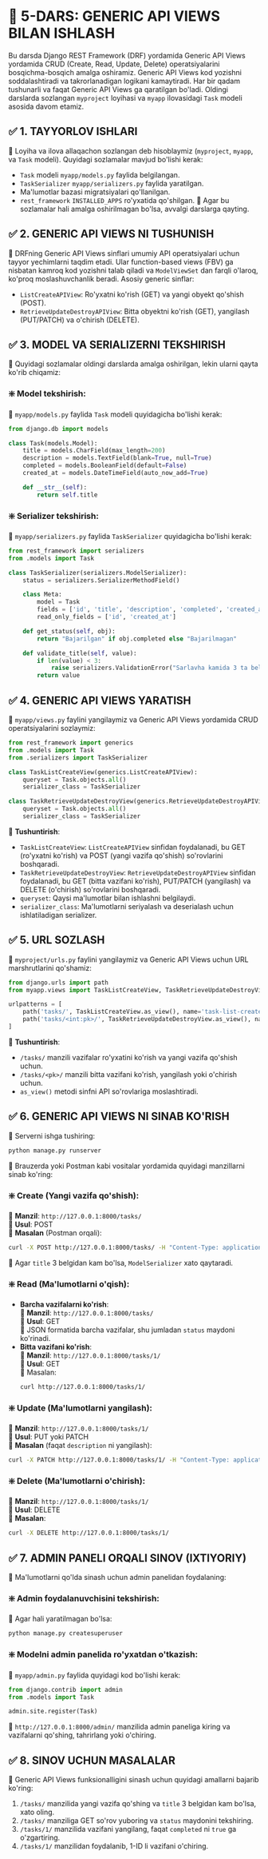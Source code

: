 # 🧩 5-DARS: GENERIC API VIEWS BILAN ISHLASH

Bu darsda Django REST Framework (DRF) yordamida Generic API Views yordamida CRUD (Create, Read, Update, Delete) operatsiyalarini bosqichma-bosqich amalga oshiramiz. Generic API Views kod yozishni soddalashtiradi va takrorlanadigan logikani kamaytiradi. Har bir qadam tushunarli va faqat Generic API Views ga qaratilgan bo'ladi. Oldingi darslarda sozlangan `myproject` loyihasi va `myapp` ilovasidagi `Task` modeli asosida davom etamiz.

## ✅ 1. TAYYORLOV ISHLARI
📌 Loyiha va ilova allaqachon sozlangan deb hisoblaymiz (`myproject`, `myapp`, va `Task` modeli). Quyidagi sozlamalar mavjud bo'lishi kerak:
- `Task` modeli `myapp/models.py` faylida belgilangan.
- `TaskSerializer` `myapp/serializers.py` faylida yaratilgan.
- Ma'lumotlar bazasi migratsiyalari qo'llanilgan.
- `rest_framework` `INSTALLED_APPS` ro'yxatida qo'shilgan.
📌 Agar bu sozlamalar hali amalga oshirilmagan bo'lsa, avvalgi darslarga qayting.

## ✅ 2. GENERIC API VIEWS NI TUSHUNISH
📌 DRFning Generic API Views sinflari umumiy API operatsiyalari uchun tayyor yechimlarni taqdim etadi. Ular function-based views (FBV) ga nisbatan kamroq kod yozishni talab qiladi va `ModelViewSet` dan farqli o'laroq, ko'proq moslashuvchanlik beradi. Asosiy generic sinflar:
- `ListCreateAPIView`: Ro'yxatni ko'rish (GET) va yangi obyekt qo'shish (POST).
- `RetrieveUpdateDestroyAPIView`: Bitta obyektni ko'rish (GET), yangilash (PUT/PATCH) va o'chirish (DELETE).

## ✅ 3. MODEL VA SERIALIZERNI TEKSHIRISH
📌 Quyidagi sozlamalar oldingi darslarda amalga oshirilgan, lekin ularni qayta ko'rib chiqamiz:

### ❇️ **Model tekshirish**:
📌 `myapp/models.py` faylida `Task` modeli quyidagicha bo'lishi kerak:
```python
from django.db import models

class Task(models.Model):
    title = models.CharField(max_length=200)
    description = models.TextField(blank=True, null=True)
    completed = models.BooleanField(default=False)
    created_at = models.DateTimeField(auto_now_add=True)

    def __str__(self):
        return self.title
```

### ❇️ **Serializer tekshirish**:
📌 `myapp/serializers.py` faylida `TaskSerializer` quyidagicha bo'lishi kerak:
```python
from rest_framework import serializers
from .models import Task

class TaskSerializer(serializers.ModelSerializer):
    status = serializers.SerializerMethodField()

    class Meta:
        model = Task
        fields = ['id', 'title', 'description', 'completed', 'created_at', 'status']
        read_only_fields = ['id', 'created_at']

    def get_status(self, obj):
        return "Bajarilgan" if obj.completed else "Bajarilmagan"

    def validate_title(self, value):
        if len(value) < 3:
            raise serializers.ValidationError("Sarlavha kamida 3 ta belgidan iborat bo'lishi kerak.")
        return value
```

## ✅ 4. GENERIC API VIEWS YARATISH
📌 `myapp/views.py` faylini yangilaymiz va Generic API Views yordamida CRUD operatsiyalarini sozlaymiz:
```python
from rest_framework import generics
from .models import Task
from .serializers import TaskSerializer

class TaskListCreateView(generics.ListCreateAPIView):
    queryset = Task.objects.all()
    serializer_class = TaskSerializer

class TaskRetrieveUpdateDestroyView(generics.RetrieveUpdateDestroyAPIView):
    queryset = Task.objects.all()
    serializer_class = TaskSerializer
```
📌 **Tushuntirish**:
- `TaskListCreateView`: `ListCreateAPIView` sinfidan foydalanadi, bu GET (ro'yxatni ko'rish) va POST (yangi vazifa qo'shish) so'rovlarini boshqaradi.
- `TaskRetrieveUpdateDestroyView`: `RetrieveUpdateDestroyAPIView` sinfidan foydalanadi, bu GET (bitta vazifani ko'rish), PUT/PATCH (yangilash) va DELETE (o'chirish) so'rovlarini boshqaradi.
- `queryset`: Qaysi ma'lumotlar bilan ishlashni belgilaydi.
- `serializer_class`: Ma'lumotlarni seriyalash va deserialash uchun ishlatiladigan serializer.

## ✅ 5. URL SOZLASH
📌 `myproject/urls.py` faylini yangilaymiz va Generic API Views uchun URL marshrutlarini qo'shamiz:
```python
from django.urls import path
from myapp.views import TaskListCreateView, TaskRetrieveUpdateDestroyView

urlpatterns = [
    path('tasks/', TaskListCreateView.as_view(), name='task-list-create'),
    path('tasks/<int:pk>/', TaskRetrieveUpdateDestroyView.as_view(), name='task-detail'),
]
```
📌 **Tushuntirish**:
- `/tasks/` manzili vazifalar ro'yxatini ko'rish va yangi vazifa qo'shish uchun.
- `/tasks/<pk>/` manzili bitta vazifani ko'rish, yangilash yoki o'chirish uchun.
- `as_view()` metodi sinfni API so'rovlariga moslashtiradi.

## ✅ 6. GENERIC API VIEWS NI SINAB KO'RISH
📌 Serverni ishga tushiring:
```bash
python manage.py runserver
```

📌 Brauzerda yoki Postman kabi vositalar yordamida quyidagi manzillarni sinab ko'ring:

### ❇️ **Create (Yangi vazifa qo'shish)**:
📌 **Manzil**: `http://127.0.0.1:8000/tasks/`  
📌 **Usul**: POST  
📌 **Masalan** (Postman orqali):
```bash
curl -X POST http://127.0.0.1:8000/tasks/ -H "Content-Type: application/json" -d '{"title": "Yangi vazifa", "description": "Bu test vazifa", "completed": false}'
```
📌 Agar `title` 3 belgidan kam bo'lsa, `ModelSerializer` xato qaytaradi.

### ❇️ **Read (Ma'lumotlarni o'qish)**:
- **Barcha vazifalarni ko'rish**:  
  📌 **Manzil**: `http://127.0.0.1:8000/tasks/`  
  📌 **Usul**: GET  
  📌 JSON formatida barcha vazifalar, shu jumladan `status` maydoni ko'rinadi.
- **Bitta vazifani ko'rish**:  
  📌 **Manzil**: `http://127.0.0.1:8000/tasks/1/`  
  📌 **Usul**: GET  
  📌 Masalan:
  ```bash
  curl http://127.0.0.1:8000/tasks/1/
  ```

### ❇️ **Update (Ma'lumotlarni yangilash)**:
📌 **Manzil**: `http://127.0.0.1:8000/tasks/1/`  
📌 **Usul**: PUT yoki PATCH  
📌 **Masalan** (faqat `description` ni yangilash):
```bash
curl -X PATCH http://127.0.0.1:8000/tasks/1/ -H "Content-Type: application/json" -d '{"description": "Yangilangan tavsif"}'
```

### ❇️ **Delete (Ma'lumotlarni o'chirish)**:
📌 **Manzil**: `http://127.0.0.1:8000/tasks/1/`  
📌 **Usul**: DELETE  
📌 **Masalan**:
```bash
curl -X DELETE http://127.0.0.1:8000/tasks/1/
```

## ✅ 7. ADMIN PANELI ORQALI SINOV (IXTIYORIY)
📌 Ma'lumotlarni qo'lda sinash uchun admin panelidan foydalaning:

### ❇️ **Admin foydalanuvchisini tekshirish**:
📌 Agar hali yaratilmagan bo'lsa:
```bash
python manage.py createsuperuser
```

### ❇️ **Modelni admin panelida ro'yxatdan o'tkazish**:
📌 `myapp/admin.py` faylida quyidagi kod bo'lishi kerak:
```python
from django.contrib import admin
from .models import Task

admin.site.register(Task)
```

📌 `http://127.0.0.1:8000/admin/` manzilida admin paneliga kiring va vazifalarni qo'shing, tahrirlang yoki o'chiring.

## ✅ 8. SINOV UCHUN MASALALAR
📌 Generic API Views funksionalligini sinash uchun quyidagi amallarni bajarib ko'ring:
1. `/tasks/` manzilida yangi vazifa qo'shing va `title` 3 belgidan kam bo'lsa, xato oling.
2. `/tasks/` manziliga GET so'rov yuboring va `status` maydonini tekshiring.
3. `/tasks/1/` manzilida vazifani yangilang, faqat `completed` ni `true` ga o'zgartiring.
4. `/tasks/1/` manzilidan foydalanib, 1-ID li vazifani o'chiring.
